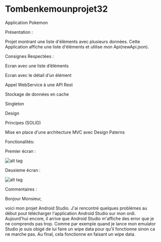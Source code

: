 # Tombenkemounprojet32
Application Pokemon 

Présentation :

Projet montrant une liste d'élèments avec plusieurs données.
Cette Application affiche une liste d'éléments et utilise mon Api(newApi.json).

Consignes Respectées :

Ecran avec une liste d’éléments

Ecran avec le détail d’un élément

Appel WebService à une API Rest

Stockage de données en cache

Singleton

Design

Principes (SOLID)

Mise en place d'une architecture MVC avec Design Paterns


Fonctionalités: 

Premier écran :

![alt tag](https://user-images.githubusercontent.com/65448513/82586905-9841ba00-9b98-11ea-872a-b3ece8cf7d17.png)


Deuxieme écran :

![alt tag](https://user-images.githubusercontent.com/65448513/82586901-97108d00-9b98-11ea-9667-5112857a8073.png)



Commentaires :

Bonjour Monsieur,

voici mon projet Android Studio.
J'ai rencontré quelques problémes au début pout télécharger l'application Android Studio sur mon ordi.
Aujourd'hui encore, il arrive que Android Studio m'affiche des error que je ne comprends pas trop.
Comme par exemple quand je lance mon emulator Studio je suis obigé de lui faire un wipe data pour qu'il fonctionne sinon ca ne marche pas.
Au final, cela fonctionne en faisant un wipe data.
